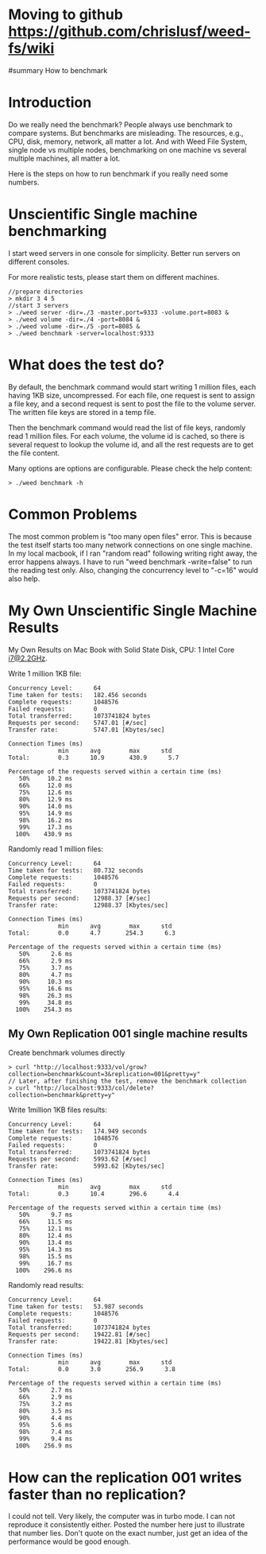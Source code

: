 # Moving to github https://github.com/chrislusf/weed-fs/wiki #

#summary How to benchmark

# Introduction #

Do we really need the benchmark? People always use benchmark to compare systems. But benchmarks are misleading. The resources, e.g., CPU, disk, memory, network, all matter a lot. And with Weed File System, single node vs multiple nodes, benchmarking on one machine vs several multiple machines, all matter a lot.

Here is the steps on how to run benchmark if you really need some numbers.

# Unscientific Single machine benchmarking #

I start weed servers in one console for simplicity. Better run servers on different consoles.

For more realistic tests, please start them on different machines.

```
//prepare directories
> mkdir 3 4 5
//start 3 servers
> ./weed server -dir=./3 -master.port=9333 -volume.port=8083 &
> ./weed volume -dir=./4 -port=8084 &
> ./weed volume -dir=./5 -port=8085 &
> ./weed benchmark -server=localhost:9333
```


# What does the test do? #
By default, the benchmark command would start writing 1 million files, each having 1KB size, uncompressed. For each file, one request is sent to assign a file key, and a second request is sent to post the file to the volume server. The written file keys are stored in a temp file.

Then the benchmark command would read the list of file keys, randomly read 1 million files. For each volume, the volume id is cached, so there is several request to lookup the volume id, and all the rest requests are to get the file content.

Many options are options are configurable. Please check the help content:
```
> ./weed benchmark -h

```

# Common Problems #
The most common problem is "too many open files" error. This is because the test itself starts too many network connections on one single machine. In my local macbook, if I ran "random read" following writing right away, the error happens always. I have to run "weed benchmark -write=false" to run the reading test only. Also, changing the concurrency level to "-c=16" would also help.

# My Own Unscientific Single Machine Results #

My Own Results on Mac Book with Solid State Disk, CPU: 1 Intel Core i7@2.2GHz.

Write 1 million 1KB file:
```
Concurrency Level:      64
Time taken for tests:   182.456 seconds
Complete requests:      1048576
Failed requests:        0
Total transferred:      1073741824 bytes
Requests per second:    5747.01 [#/sec]
Transfer rate:          5747.01 [Kbytes/sec]

Connection Times (ms)
              min      avg        max      std
Total:        0.3      10.9       430.9      5.7

Percentage of the requests served within a certain time (ms)
   50%     10.2 ms
   66%     12.0 ms
   75%     12.6 ms
   80%     12.9 ms
   90%     14.0 ms
   95%     14.9 ms
   98%     16.2 ms
   99%     17.3 ms
  100%    430.9 ms

```


Randomly read 1 million files:

```
Concurrency Level:      64
Time taken for tests:   80.732 seconds
Complete requests:      1048576
Failed requests:        0
Total transferred:      1073741824 bytes
Requests per second:    12988.37 [#/sec]
Transfer rate:          12988.37 [Kbytes/sec]

Connection Times (ms)
              min      avg        max      std
Total:        0.0      4.7       254.3      6.3

Percentage of the requests served within a certain time (ms)
   50%      2.6 ms
   66%      2.9 ms
   75%      3.7 ms
   80%      4.7 ms
   90%     10.3 ms
   95%     16.6 ms
   98%     26.3 ms
   99%     34.8 ms
  100%    254.3 ms

```

## My Own Replication 001 single machine results ##
Create benchmark volumes directly
```
> curl "http://localhost:9333/vol/grow?collection=benchmark&count=3&replication=001&pretty=y"
// Later, after finishing the test, remove the benchmark collection
> curl "http://localhost:9333/col/delete?collection=benchmark&pretty=y"
```

Write 1million 1KB files results:
```
Concurrency Level:      64
Time taken for tests:   174.949 seconds
Complete requests:      1048576
Failed requests:        0
Total transferred:      1073741824 bytes
Requests per second:    5993.62 [#/sec]
Transfer rate:          5993.62 [Kbytes/sec]

Connection Times (ms)
              min      avg        max      std
Total:        0.3      10.4       296.6      4.4

Percentage of the requests served within a certain time (ms)
   50%      9.7 ms
   66%     11.5 ms
   75%     12.1 ms
   80%     12.4 ms
   90%     13.4 ms
   95%     14.3 ms
   98%     15.5 ms
   99%     16.7 ms
  100%    296.6 ms

```

Randomly read results:
```
Concurrency Level:      64
Time taken for tests:   53.987 seconds
Complete requests:      1048576
Failed requests:        0
Total transferred:      1073741824 bytes
Requests per second:    19422.81 [#/sec]
Transfer rate:          19422.81 [Kbytes/sec]

Connection Times (ms)
              min      avg        max      std
Total:        0.0      3.0       256.9      3.8

Percentage of the requests served within a certain time (ms)
   50%      2.7 ms
   66%      2.9 ms
   75%      3.2 ms
   80%      3.5 ms
   90%      4.4 ms
   95%      5.6 ms
   98%      7.4 ms
   99%      9.4 ms
  100%    256.9 ms

```

# How can the replication 001 writes faster than no replication? #
I could not tell. Very likely, the computer was in turbo mode. I can not reproduce it consistently either.
Posted the number here just to illustrate that number lies. Don't quote on the exact number, just get an idea of the performance would be good enough.